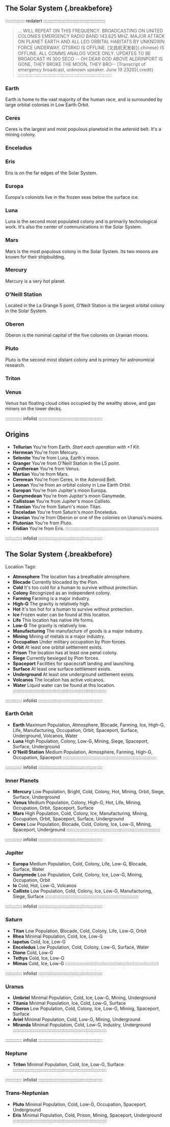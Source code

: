 ## The Solar System {.breakbefore}

::::::::::::::: redalert ::::::::::::::::::::::::::::::::::::::::::::::::
> ... WILL REPEAT ON THIS FREQUENCY. 
> BROADCASTING ON UNITED COLONIES EMERGENCY RADIO BAND 143.625 MHZ.
> MAJOR ATTACK ON PLANET EARTH AND ALL LEO ORBITAL HABITATS BY UNKNOWN
> FORCE UNDERWAY. GTSRKO IS OFFLINE. [文昌航天发射]{.chinese} IS OFFLINE. 
> ALL COMMS ANALOG VOICE ONLY. UPDATES TO BE BROADCAST IN 300 SECO -- 
> OH DEAR GOD ABOVE ALDRINPORT IS GONE, THEY BROKE THE MOON, THEY BRO--
> [Transcript of emergency broadcast, unknown speaker. June 19 2320]{.credit}
:::::::::::::::::::::::::::::::::::::::::::::::::::::::::::::::::::::::::

### Earth

Earth is home to the vast majority of the human race, and is surrounded by large
orbital colonies in Low Earth Orbit.

### Ceres

Ceres is the largest and most populous planetoid in the asteroid belt.
It's a mining colony.

### Enceladus


### Eris

Eris is on the far edges of the Solar System.

### Europa

Europa's colonists live in the frozen seas below the surface ice.

### Luna

Luna is the second most populated colony and is primarily technological work.
It's also the center of communications in the Solar System.

### Mars

Mars is the most populous colony in the Solar System. Its two moons are known
for their shipbuilding.

### Mercury

Mercury is a very hot planet.

### O'Neill Station

Located in the La Grange 5 point, O'Neill Station is the largest orbital colony in the Solar System.

### Oberon

Oberon is the nominal capital of the five colonies on Uranian moons.

### Pluto

Pluto is the second most distant colony and is primary for astronomical research.

### Triton

### Venus

Venus has floating cloud cities occupied by the wealthy above, and gas miners on the lower decks.

::::::::::::: infolist ::::::::::::::::::::::::::::::::::::::::::::::::::
## Origins

- **Tellurian** You're from Earth. *Start each operation with +1 Kit.*
- **Hermean** You're from Mercury.
- **Selenite** You're from Luna, Earth's moon.
- **Granger** You're from O'Neill Station in the L5 point.
- **Cyntherean** You're from Venus.
- **Martian** You're from Mars.
- **Cererean** You're from Ceres, in the Asteroid Belt.
- **Leonan** You're from an orbital colony in Low Earth Orbit.
- **Europan** You're from Jupiter's moon Europa.
- **Ganymedean** You're from Jupiter's moon Ganymede.
- **Callistoan** You're from Jupiter's moon Callisto.
- **Titanian** You're from Saturn's moon Titan.
- **Enceladan** You're from Saturn's moon Enceledus.
- **Uranian** You're from Oberon or one of the colonies on Uranus's moons.
- **Plutonian** You're from Pluto.
- **Eridian** You're from Eris.
:::::::::::::::::::::::::::::::::::::::::::::::::::::::::::::::::::::::::

::::::::::::: infolist ::::::::::::::::::::::::::::::::::::::::::::::::::
## The Solar System {.breakbefore}

Location Tags:

- **Atmosphere** The location has a breathable atmosphere.
- **Blocade** Currently blocaded by the Pion.
- **Cold** It's too cold for a human to survive without protection.
- **Colony** Recognized as an independent colony.
- **Farming** Farming is a major industry.
- **High-G** The gravity is relatively high.
- **Hot** It's too hot for a human to survive without protection.
- **Ice** Frozen water can be found at this location.
- **Life** This location has native life forms.
- **Low-G** The gravity is relatively low.
- **Manufacturing** The manufacture of goods is a major industry.
- **Mining** Mining of metals is a major industry.
- **Occupation** Under military occupation by Pion forces.
- **Orbit** At least one orbital settlement exists.
- **Prison** The location has at least one penal colony.
- **Siege** Currently besieged by Pion forces.
- **Spaceport** Facilities for spacecraft landing and launching.
- **Surface** At least one surface settlement exists.
- **Underground** At least one underground settlement exists.
- **Volcanos** The location has active volcanos.
- **Water** Liquid water can be found at this location.
:::::::::::::::::::::::::::::::::::::::::::::::::::::::::::::::::::::::::
 
::::::::::::: infolist ::::::::::::::::::::::::::::::::::::::::::::::::::
### Earth Orbit
- **Earth** Maximum Population, Atmosphere, Blocade, Farming, Ice, High-G, Life, Manufacturing, Occupation, Orbit, Spaceport, Surface, Underground, Volcanos, Water
- **Luna** High Population, Colony, Low-G, Mining, Siege, Spaceport, Surface, Underground
- **O'Neill Station** Medium Population, Atmosphere, Farming, High-G, Occupation, Spaceport
:::::::::::::::::::::::::::::::::::::::::::::::::::::::::::::::::::::::::

::::::::::::: infolist ::::::::::::::::::::::::::::::::::::::::::::::::::
### Inner Planets
- **Mercury** Low Population, Bright, Cold, Colony, Hot, Mining, Orbit, Siege, Surface, Underground
- **Venus**  Medium Population, Colony, High-G, Hot, Life, Mining, Occupation, Orbit, Spaceport, Surface
- **Mars** High Population, Cold, Colony, Ice, Manufacturing, Mining, Occupation, Orbit, Spaceport, Surface, Underground
- **Ceres** Low Population, Blocade, Cold, Colony, Ice, Low-G, Mining, Spaceport, Underground
:::::::::::::::::::::::::::::::::::::::::::::::::::::::::::::::::::::::::

::::::::::::: infolist ::::::::::::::::::::::::::::::::::::::::::::::::::
### Jupiter
- **Europa** Medium Population, Cold, Colony, Life, Low-G, Blocade, Surface, Water
- **Ganymede** Low Population, Cold, Colony, Ice, Low-G, Mining, Occupation, Orbit
- **Io** Cold, Hot, Low-G, Volcanos
- **Callisto** Low Population, Cold, Colony, Ice, Low-G, Manufacturing, Siege, Surface
:::::::::::::::::::::::::::::::::::::::::::::::::::::::::::::::::::::::::

::::::::::::: infolist ::::::::::::::::::::::::::::::::::::::::::::::::::
### Saturn
- **Titan** Low Population, Blocade, Cold, Colony, Life, Low-G, Orbit
- **Rhea** Minimal Population, Cold, Ice, Low-G
- **Iapetus** Cold, Ice, Low-G
- **Enceledus** Low Population, Cold, Colony, Low-G, Surface, Water
- **Dione** Cold, Low-G
- **Tethys** Cold, Ice, Low-G
- **Mimas** Cold, Ice, Low-G
:::::::::::::::::::::::::::::::::::::::::::::::::::::::::::::::::::::::::

::::::::::::: infolist ::::::::::::::::::::::::::::::::::::::::::::::::::
### Uranus
- **Umbriel** Minimal Population, Cold, Ice, Low-G, Mining, Underground
- **Titania** Minimal Population, Ice, Cold, Low-G, Surface
- **Oberon** Low Population, Cold, Colony, Ice, Low-G, Mining, Spaceport, Surface
- **Ariel** Minimal Population, Cold, Low-G, Mining, Underground
- **Miranda** Minimal Population, Cold, Low-G, Industry, Underground
:::::::::::::::::::::::::::::::::::::::::::::::::::::::::::::::::::::::::

::::::::::::: infolist ::::::::::::::::::::::::::::::::::::::::::::::::::
### Neptune
- **Triton** Minimal Population, Cold, Ice, Low-G, Surface
:::::::::::::::::::::::::::::::::::::::::::::::::::::::::::::::::::::::::

::::::::::::: infolist ::::::::::::::::::::::::::::::::::::::::::::::::::
### Trans-Neptunian
- **Pluto** Minimal Population, Cold, Low-G, Occupation, Spaceport, Underground
- **Eris** Minimal Population, Cold, Prison, Mining, Spaceport, Underground
:::::::::::::::::::::::::::::::::::::::::::::::::::::::::::::::::::::::::
